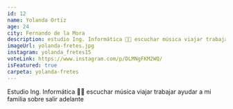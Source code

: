 ```yaml
---
id: 12
name: Yolanda Ortiz
age: 24
city: Fernando de la Mora
description: estudio Ing. Informática 👩‍💻 escuchar música viajar trabajar ayudar a mi familia sobre salir adelante
imageUrl: yolanda-fretes.jpg
instagram: yolanda_fretes15
voteLink: https://www.instagram.com/p/DLMNgFKM2WQ/
isFeatured: true
carpeta: yolanda-fretes
---
```


Estudio Ing. Informática 👩‍💻 escuchar música viajar trabajar ayudar a mi familia sobre salir adelante
